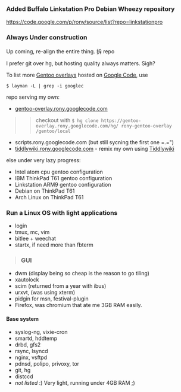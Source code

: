 ### Added Buffalo Linkstation Pro Debian Wheezy repository ###
https://code.google.com/p/rony/source/list?repo=linkstationpro

### Always Under construction ###

Up coming, re-align the entire thing.
拆 repo



I prefer git over hg, but hosting quality always matters. Sigh?


To list more [Gentoo overlays](http://www.gentoo.org/proj/en/overlays/userguide.xml) hosted on [Google Code](http://code.google.com), use
```
$ layman -L | grep -i googlec
```

repo serving my own:

  * [gentoo-overlay.rony.googlecode.com](http://code.google.com/p/rony/source/browse?repo=gentoo-overlay)
> > checkout with
`$ hg clone https://gentoo-overlay.rony.googlecode.com/hg/ rony-gentoo-overlay /gentoo/local`

  * scripts.rony.googlecode.com (but still sycning the first one =.=")
  * [tiddlywiki.rony.googlecode.com](https://code.google.com/p/rony/source/browse/?repo=tiddlywiki) - remix my own using [Tiddlywiki](http://www.tiddlywiki.com/)


else under very lazy progress:

  * Intel atom cpu gentoo configuration
  * IBM ThinkPad T61 gentoo configuration
  * Linkstation ARM9 gentoo configuration
  * Debian on ThinkPad T61
  * Arch Linux on ThinkPad T61

### Run a Linux OS with light applications ###
  * login
  * tmux, mc, vim
  * bitlee + weechat
  * startx, if need more than fbterm

> ### GUI ###
  * dwm (display being so cheap is the reason to go tiling)
  * xautolock
  * scim (returned from a year with ibus)
  * urxvt, (was using xterm)
  * pidgin for msn, festival-plugin
  * Firefox, was chromium that ate me 3GB RAM easily.

#### Base system ####
  * syslog-ng, vixie-cron
  * smartd, hddtemp
  * drbd, gfs2
  * rsync, lsyncd
  * nginx, vsftpd
  * pdnsd, polipo, privoxy, tor
  * git, hg
  * distccd
  * _not listed_ :)
Very light, running under 4GB RAM ;)